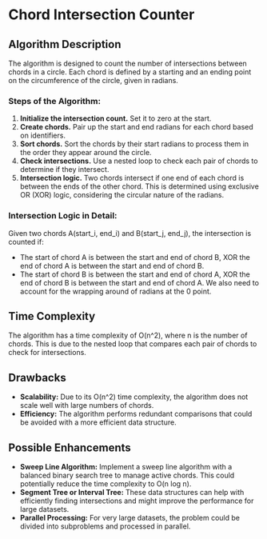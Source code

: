 
# Chord Intersection Counter

## Algorithm Description

The algorithm is designed to count the number of intersections between chords in a circle. Each chord is defined by a starting and an ending point on the circumference of the circle, given in radians.

### Steps of the Algorithm:
1. **Initialize the intersection count.** Set it to zero at the start.
2. **Create chords.** Pair up the start and end radians for each chord based on identifiers.
3. **Sort chords.** Sort the chords by their start radians to process them in the order they appear around the circle.
4. **Check intersections.** Use a nested loop to check each pair of chords to determine if they intersect.
5. **Intersection logic.** Two chords intersect if one end of each chord is between the ends of the other chord. This is determined using exclusive OR (XOR) logic, considering the circular nature of the radians.

### Intersection Logic in Detail:
Given two chords A(start_i, end_i) and B(start_j, end_j), the intersection is counted if:
- The start of chord A is between the start and end of chord B, XOR the end of chord A is between the start and end of chord B.
- The start of chord B is between the start and end of chord A, XOR the end of chord B is between the start and end of chord A.
We also need to account for the wrapping around of radians at the 0 point.

## Time Complexity

The algorithm has a time complexity of O(n^2), where n is the number of chords. This is due to the nested loop that compares each pair of chords to check for intersections.

## Drawbacks

- **Scalability:** Due to its O(n^2) time complexity, the algorithm does not scale well with large numbers of chords.
- **Efficiency:** The algorithm performs redundant comparisons that could be avoided with a more efficient data structure.

## Possible Enhancements

- **Sweep Line Algorithm:** Implement a sweep line algorithm with a balanced binary search tree to manage active chords. This could potentially reduce the time complexity to O(n log n).
- **Segment Tree or Interval Tree:** These data structures can help with efficiently finding intersections and might improve the performance for large datasets.
- **Parallel Processing:** For very large datasets, the problem could be divided into subproblems and processed in parallel.

